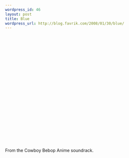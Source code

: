 ```yaml
--- 
wordpress_id: 46
layout: post
title: Blue
wordpress_url: http://blog.favrik.com/2008/01/30/blue/
---
```

<object width="425" height="355"><param name="movie" value="http://www.youtube.com/v/TcoiZInoJjk&rel=1"></param><param name="wmode" value="transparent"></param><embed src="http://www.youtube.com/v/TcoiZInoJjk&rel=1" type="application/x-shockwave-flash" wmode="transparent" width="425" height="355"></embed></object>

From the Cowboy Bebop Anime soundrack.
